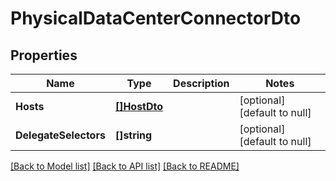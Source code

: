 # PhysicalDataCenterConnectorDto

## Properties
Name | Type | Description | Notes
------------ | ------------- | ------------- | -------------
**Hosts** | [**[]HostDto**](HostDTO.md) |  | [optional] [default to null]
**DelegateSelectors** | **[]string** |  | [optional] [default to null]

[[Back to Model list]](../README.md#documentation-for-models) [[Back to API list]](../README.md#documentation-for-api-endpoints) [[Back to README]](../README.md)

